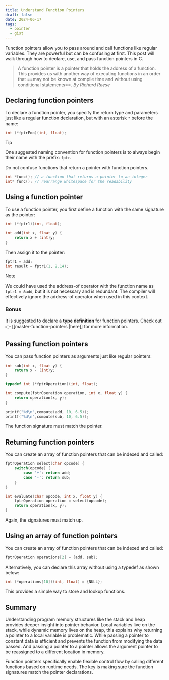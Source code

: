 ```yaml
---
title: Understand Function Pointers
draft: false
date: 2024-06-17
tags:
  - pointer
  - gist
---
```


Function pointers allow you to pass around and call functions like regular variables. They are powerful but can be confusing at first. This post will walk through how to declare, use, and pass function pointers in C.

> A function pointer is a pointer that holds the address of a function. This provides us with another way of executing functions in an order that ==may not be known at compile time and without using conditional statements==. _By Richard Reese_

## Declaring function pointers

To declare a function pointer, you specify the return type and parameters just like a regular function declaration, but with an asterisk `*` before the name:

```c
int (*fptrFoo)(int, float);
```

> [!tip]
> One suggested naming convention for function pointers is to always begin their name with the prefix: `fptr`.

Do not confuse functions that return a pointer with function pointers.

```c
int *func(); // a function that returns a pointer to an integer
int* func(); // rearrange whitespace for the readability
```

## Using a function pointer

To use a function pointer, you first define a function with the same signature as the pointer:

```c
int (*fptr1)(int, float);

int add(int x, float y) {
    return x + (int)y;
}
```

Then assign it to the pointer:

```c
fptr1 = add;
int result = fptr1(1, 2.14);
```

> [!note]
> We could have used the address-of operator with the function name as `fptr1 = &add`, but it is not necessary and is redundant. The compiler will effectively ignore the address-of operator when used in this context.

### Bonus

It is suggested to declare a **type definition** for function pointers. Check out 👉 [[master-function-pointers |here]] for more information.

## Passing function pointers

You can pass function pointers as arguments just like regular pointers:

```c
int sub(int x, float y) {
    return x - (int)y;
}

typedef int (*fptrOperation)(int, float);

int compute(fptrOperation operation, int x, float y) {
    return operation(x, y);
}

printf("%d\n",compute(add, 10, 6.5));
printf("%d\n",compute(sub, 10, 6.5));
```

The function signature must match the pointer.

## Returning function pointers

You can create an array of function pointers that can be indexed and called:

```c
fptrOperation select(char opcode) {
    switch(opcode) {
        case '+': return add;
        case '-': return sub;
    }
}

int evaluate(char opcode, int x, float y) {
    fptrOperation operation = select(opcode);
    return operation(x, y);
}
```

Again, the signatures must match up.

## Using an array of function pointers

You can create an array of function pointers that can be indexed and called:

```c
fptrOperation operations[2] = {add, sub};
```

Alternatively, you can declare this array without using a typedef as shown below:

```c
int (*operations[10])(int, float) = {NULL};
```

This provides a simple way to store and lookup functions.

## Summary

Understanding program memory structures like the stack and heap provides deeper insight into pointer behavior. Local variables live on the stack, while dynamic memory lives on the heap, this explains why returning a pointer to a local variable is problematic. While passing a pointer to constant data is efficient and prevents the function from modifying the data passed. And passing a pointer to a pointer allows the argument pointer to be reassigned to a different location in memory.

Function pointers specifically enable flexible control flow by calling different functions based on runtime needs. The key is making sure the function signatures match the pointer declarations.
